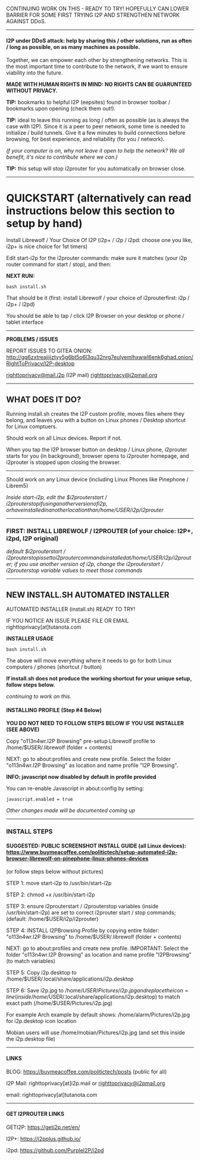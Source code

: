 CONTINUING WORK ON THIS - READY TO TRY! HOPEFULLY CAN LOWER BARRIER FOR SOME FIRST TRYING I2P AND STRENGTHEN NETWORK AGAINST DDoS. 

---

#### I2P under DDoS attack: help by sharing this / other solutions, run as often / long as possible, on as many machines as possible.

Together, we can empower each other by strengthening networks. This is the most important time to contribute to the network, if we
want to ensure viability into the future.

**MADE WITH HUMAN RIGHTS IN MIND: NO RIGHTS CAN BE GUARUNTEED WITHOUT PRIVACY.**

**TIP:** bookmarks to helpful I2P (eepsites) found in browser toolbar / bookmarks upon opening (check them out!). 

**TIP:** ideal to leave this running as long / often as possible (as is always the case with I2P). Since it is a peer to peer network, 
some time is needed to initialize / build tunnels. Give it a few minutes to build connections before browsing, for best experience, 
and reliability (for you / network).

*(f your computer is on, why not leave it open to help the network? We all benefit, it's nice to contribute where we can.)*

**TIP:** this setup will stop i2prouter for you automatically on browser close.

---

# QUICKSTART (alternatively can read instructions below this section to setup by hand)

Install Librewolf / Your Choice Of I2P (i2p+ / i2p / i2pd: choose one you like, i2p+ is nice choice for 1st timers)

Edit start-i2p for the i2prouter commands: make sure it matches (your i2p router command for start / stop), and then:

**NEXT RUN:** 

    bash install.sh

That should be it (first: install Librewolf / your choice of i2prouterfirst: i2p / i2p+ / i2pd)

You should be able to tap / click I2P Browser on your desktop or phone / tablet interface

---

**PROBLEMS / ISSUES**

REPORT ISSUES TO GITEA ONION: http://gg6zxtreajiijztyy5g6bt5o6l3qu32nrg7eulyemlhxwwl6enk6ghad.onion/RightToPrivacy/I2P-desktop

righttoprivacy@mail.i2p (I2P mail)
righttoprivacy@i2pmail.org

---

## WHAT DOES IT DO?

Running install.sh creates the I2P custom profile, moves files where they belong, and leaves you with
a button on Linux phones / Desktop shortcut for Linux comptuers.

Should work on all Linux devices. Report if not.

When you tap the I2P browser button on desktop / Linux phone, i2prouter starts for you (in background), browser
opens to i2prouter homepage, and i2prouter is stopped upon closing the browser.

---

Should work on any Linux device (including Linux Phones like Pinephone / Librem5)

*Inside start-i2p, edit the $i2prouterstart / $i2prouterstop if using another version of i2p, or have installed
in another location than /home/$USER/i2p/i2prouter*

---

### FIRST: INSTALL LIBREWOLF / I2PROUTER (of your choice: I2P+, i2pd, I2P original)

*default $i2prouterstart / $i2prouterstop is set to i2prouter commands installed at /home/$USER/i2p/i2prouter; if you use another
version of i2p, change the i2prouterstart / i2prouterstop variable values to meet those commands*

---

## NEW INSTALL.SH AUTOMATED INSTALLER

AUTOMATED INSTALLER (install.sh) READY TO TRY!

IF YOU NOTICE AN ISSUE PLEASE FILE OR EMAIL righttoprivacy[at]tutanota.com

**INSTALLER USAGE**

    bash install.sh

The above will move everything where it needs to go for both Linux computers / phones (shortcut / button)

**If install.sh does not produce the working shortcut for your unique setup, follow steps below.**

*continuing to work on this.*

#### INSTALLING PROFILE (Step #4 Below)

**YOU DO NOT NEED TO FOLLOW STEPS BELOW IF YOU USE INSTALLER (SEE ABOVE)**

Copy "o113n4wr.I2P Browsing"  pre-setup Librewolf profile to /home/$USER/.librewolf (folder + contents)

NEXT: go to about:profiles and create new profile. Select the folder "o113n4wr.I2P Browsing" as location and name profile "I2P Browsing".

**INFO: javascript now disabled by default in profile provided** 

You can re-enable Javascript in about:config by setting: 

    javascript.enabled = true

*Other changes made will be documented coming up*

---

### INSTALL STEPS 

#### SUGGESTED: PUBLIC SCREENSHOT INSTALL GUIDE (all Linux devices): https://www.buymeacoffee.com/politictech/setup-automated-i2p-browser-librewolf-on-pinephone-linux-phones-devices

(or follow steps below without pictures)

STEP 1: move start-i2p to /usr/bin/start-i2p

STEP 2: chmod +x /usr/bin/start-i2p

STEP 3: ensure i2prouterstart / i2prouterstop variables (inside /usr/bin/start-i2p) are set to correct i2prouter start / stop commands; (default: /home/$USER/i2p/i2prouter)

STEP 4: INSTALL I2PBrowsing Profile by copying entire folder: "o113n4wr.I2P Browsing" to /home/$USER/.librewolf (folder + contents)

NEXT: go to about:profiles and create new profile. IMPORTANT: Select the folder "o113n4wr.I2P Browsing" as location and name profile "I2PBrowsing" (to match variables)

STEP 5: Copy i2p.desktop to /home/$USER/.local/share/applications/i2p.desktop

STEP 6: Save i2p.jpg to /home/$USER/Pictures/i2p.jpg and replace the icon= line (inside /home/$USER/.local/share/applications/i2p.desktop) to 
match exact path (/home/$USER/Pictures/i2p.jpg)

For example Arch example by default shows: /home/alarm/Pictures/i2p.jpg for i2p.desktop icon location

Mobian users will use /home/mobian/Pictures/i2p.jpg (and set this inside the i2p.desktop file)

---

#### LINKS

BLOG: https://buymeacoffee.com/politictech/posts (public for all)

I2P Mail: righttoprivacy[at]i2p.mail or righttoprivacy@i2pmail.org

email: righttoprivacy[at]tutanota.com

---

#### GET I2PROUTER LINKS

GETI2P: https://geti2p.net/en/

I2P+: https://i2pplus.github.io/

i2pd: https://github.com/PurpleI2P/i2pd
